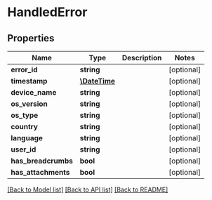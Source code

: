 # HandledError

## Properties
Name | Type | Description | Notes
------------ | ------------- | ------------- | -------------
**error_id** | **string** |  | [optional] 
**timestamp** | [**\DateTime**](\DateTime.md) |  | [optional] 
**device_name** | **string** |  | [optional] 
**os_version** | **string** |  | [optional] 
**os_type** | **string** |  | [optional] 
**country** | **string** |  | [optional] 
**language** | **string** |  | [optional] 
**user_id** | **string** |  | [optional] 
**has_breadcrumbs** | **bool** |  | [optional] 
**has_attachments** | **bool** |  | [optional] 

[[Back to Model list]](../README.md#documentation-for-models) [[Back to API list]](../README.md#documentation-for-api-endpoints) [[Back to README]](../README.md)


